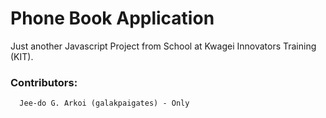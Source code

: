 # Phone Book Application

Just another Javascript Project from School at Kwagei Innovators Training (KIT).

### Contributors:
      Jee-do G. Arkoi (galakpaigates) - Only
